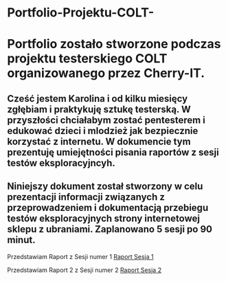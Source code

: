 # Portfolio-Projektu-COLT-
<h1>Portfolio zostało stworzone podczas projektu testerskiego COLT organizowanego przez Cherry-IT.</h1>

<a><h2>Cześć jestem Karolina i od kilku miesięcy zgłębiam i praktykuję sztukę testerską. W przyszłości chciałabym zostać pentesterem i edukować dzieci i mlodzież jak bezpiecznie korzystać z internetu. W dokumencie tym prezentuję umiejętności pisania raportów z sesji testów eksploracyjncyh.</h2></a>
<h2>Niniejszy dokument został stworzony w  celu prezentacji informacji związanych z  przeprowadzeniem i dokumentacją przebiegu testów eksploracyjnych strony internetowej sklepu z ubraniami. Zaplanowano 5 sesji po 90 minut. </h2>

<a>Przedstawiam Raport z Sesji numer 1</a>
<a href="https://docs.google.com/document/d/1ONnVXSj3UjBDW7UlHMaYuMMrCf9WmyZd/edit?usp=sharing&ouid=109036235607774440541&rtpof=true&sd=true"> Raport Sesja 1</a>

Przedstawiam Raport 2 z Sesji numer 2
<a href="https://docs.google.com/document/d/1unBOqNiSoFgHJsabUFuhXzAAB6Qobe7I/edit?usp=sharing&ouid=109036235607774440541&rtpof=true&sd=true"> Raport Sesja 2</a>
